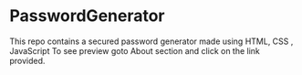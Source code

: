 # PasswordGenerator
This repo contains a secured password generator made using HTML, CSS , JavaScript
To see preview goto About section and click on the link provided.
